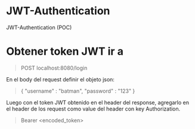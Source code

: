 # JWT-Authentication
JWT-Authentication (POC)

# Obtener token JWT ir a 

> POST localhost:8080/login


En el body del request definir el objeto json:

>{
  "username" : "batman", 
  "password" : "123"
}

Luego con el token JWT obtenido en el header del response, agregarlo en el header de los request como value del header con key Authorization.

>Bearer <encoded_token>

